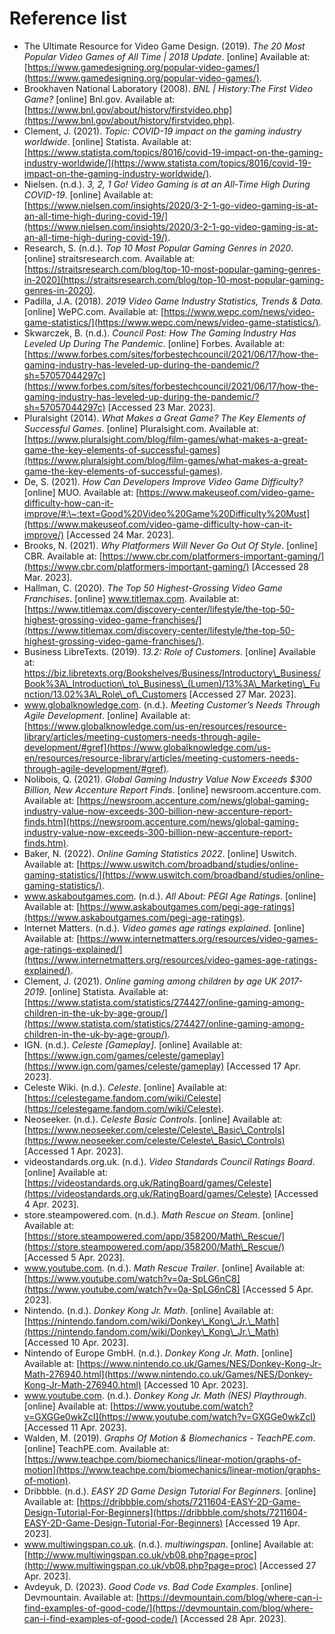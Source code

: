 # Reference list

* The Ultimate Resource for Video Game Design. (2019). _The 20 Most Popular Video Games of All Time | 2018 Update_. \[online] Available at: [https://www.gamedesigning.org/popular-video-games/](https://www.gamedesigning.org/popular-video-games/).
* Brookhaven National Laboratory (2008). _BNL | History:The First Video Game?_ \[online] Bnl.gov. Available at: [https://www.bnl.gov/about/history/firstvideo.php](https://www.bnl.gov/about/history/firstvideo.php).
* Clement, J. (2021). _Topic: COVID-19 impact on the gaming industry worldwide_. \[online] Statista. Available at: [https://www.statista.com/topics/8016/covid-19-impact-on-the-gaming-industry-worldwide/](https://www.statista.com/topics/8016/covid-19-impact-on-the-gaming-industry-worldwide/).
* Nielsen. (n.d.). _3, 2, 1 Go! Video Gaming is at an All-Time High During COVID-19_. \[online] Available at: [https://www.nielsen.com/insights/2020/3-2-1-go-video-gaming-is-at-an-all-time-high-during-covid-19/](https://www.nielsen.com/insights/2020/3-2-1-go-video-gaming-is-at-an-all-time-high-during-covid-19/).
* Research, S. (n.d.). _Top 10 Most Popular Gaming Genres in 2020_. \[online] straitsresearch.com. Available at: [https://straitsresearch.com/blog/top-10-most-popular-gaming-genres-in-2020](https://straitsresearch.com/blog/top-10-most-popular-gaming-genres-in-2020).
* Padilla, J.A. (2018). _2019 Video Game Industry Statistics, Trends & Data_. \[online] WePC.com. Available at: [https://www.wepc.com/news/video-game-statistics/](https://www.wepc.com/news/video-game-statistics/).
* Skwarczek, B. (n.d.). _Council Post: How The Gaming Industry Has Leveled Up During The Pandemic_. \[online] Forbes. Available at: [https://www.forbes.com/sites/forbestechcouncil/2021/06/17/how-the-gaming-industry-has-leveled-up-during-the-pandemic/?sh=57057044297c](https://www.forbes.com/sites/forbestechcouncil/2021/06/17/how-the-gaming-industry-has-leveled-up-during-the-pandemic/?sh=57057044297c) \[Accessed 23 Mar. 2023].
* Pluralsight (2014). _What Makes a Great Game? The Key Elements of Successful Games_. \[online] Pluralsight.com. Available at: [https://www.pluralsight.com/blog/film-games/what-makes-a-great-game-the-key-elements-of-successful-games](https://www.pluralsight.com/blog/film-games/what-makes-a-great-game-the-key-elements-of-successful-games).
* De, S. (2021). _How Can Developers Improve Video Game Difficulty?_ \[online] MUO. Available at: [https://www.makeuseof.com/video-game-difficulty-how-can-it-improve/#:\~:text=Good%20Video%20Game%20Difficulty%20Must](https://www.makeuseof.com/video-game-difficulty-how-can-it-improve/) \[Accessed 24 Mar. 2023].
* Brooks, N. (2021). _Why Platformers Will Never Go Out Of Style_. \[online] CBR. Available at: [https://www.cbr.com/platformers-important-gaming/](https://www.cbr.com/platformers-important-gaming/) \[Accessed 28 Mar. 2023].
* Hallman, C. (2020). _The Top 50 Highest-Grossing Video Game Franchises_. \[online] www.titlemax.com. Available at: [https://www.titlemax.com/discovery-center/lifestyle/the-top-50-highest-grossing-video-game-franchises/](https://www.titlemax.com/discovery-center/lifestyle/the-top-50-highest-grossing-video-game-franchises/).
* Business LibreTexts. (2019). _13.2: Role of Customers_. \[online] Available at: https://biz.libretexts.org/Bookshelves/Business/Introductory\_Business/Book%3A\_Introduction\_to\_Business\_(Lumen)/13%3A\_Marketing\_Function/13.02%3A\_Role\_of\_Customers \[Accessed 27 Mar. 2023].
* www.globalknowledge.com. (n.d.). _Meeting Customer’s Needs Through Agile Development_. \[online] Available at: [https://www.globalknowledge.com/us-en/resources/resource-library/articles/meeting-customers-needs-through-agile-development/#gref](https://www.globalknowledge.com/us-en/resources/resource-library/articles/meeting-customers-needs-through-agile-development/#gref).
* Nolibois, Q. (2021). _Global Gaming Industry Value Now Exceeds $300 Billion, New Accenture Report Finds_. \[online] newsroom.accenture.com. Available at: [https://newsroom.accenture.com/news/global-gaming-industry-value-now-exceeds-300-billion-new-accenture-report-finds.htm](https://newsroom.accenture.com/news/global-gaming-industry-value-now-exceeds-300-billion-new-accenture-report-finds.htm).
* Baker, N. (2022). _Online Gaming Statistics 2022_. \[online] Uswitch. Available at: [https://www.uswitch.com/broadband/studies/online-gaming-statistics/](https://www.uswitch.com/broadband/studies/online-gaming-statistics/).
* www.askaboutgames.com. (n.d.). _All About: PEGI Age Ratings_. \[online] Available at: [https://www.askaboutgames.com/pegi-age-ratings](https://www.askaboutgames.com/pegi-age-ratings).
* Internet Matters. (n.d.). _Video games age ratings explained_. \[online] Available at: [https://www.internetmatters.org/resources/video-games-age-ratings-explained/](https://www.internetmatters.org/resources/video-games-age-ratings-explained/).
* Clement, J. (2021). _Online gaming among children by age UK 2017-2019_. \[online] Statista. Available at: [https://www.statista.com/statistics/274427/online-gaming-among-children-in-the-uk-by-age-group/](https://www.statista.com/statistics/274427/online-gaming-among-children-in-the-uk-by-age-group/).
* IGN. (n.d.). _Celeste \[Gameplay]_. \[online] Available at: [https://www.ign.com/games/celeste/gameplay](https://www.ign.com/games/celeste/gameplay) \[Accessed 17 Apr. 2023].
* Celeste Wiki. (n.d.). _Celeste_. \[online] Available at: [https://celestegame.fandom.com/wiki/Celeste](https://celestegame.fandom.com/wiki/Celeste).
* Neoseeker. (n.d.). _Celeste Basic Controls_. \[online] Available at: [https://www.neoseeker.com/celeste/Celeste\_Basic\_Controls](https://www.neoseeker.com/celeste/Celeste\_Basic\_Controls) \[Accessed 1 Apr. 2023].
* videostandards.org.uk. (n.d.). _Video Standards Council Ratings Board_. \[online] Available at: [https://videostandards.org.uk/RatingBoard/games/Celeste](https://videostandards.org.uk/RatingBoard/games/Celeste) \[Accessed 4 Apr. 2023].
* store.steampowered.com. (n.d.). _Math Rescue on Steam_. \[online] Available at: [https://store.steampowered.com/app/358200/Math\_Rescue/](https://store.steampowered.com/app/358200/Math\_Rescue/) \[Accessed 5 Apr. 2023].
* www.youtube.com. (n.d.). _Math Rescue Trailer_. \[online] Available at: [https://www.youtube.com/watch?v=0a-SpLG6nC8](https://www.youtube.com/watch?v=0a-SpLG6nC8) \[Accessed 5 Apr. 2023].
* Nintendo. (n.d.). _Donkey Kong Jr. Math_. \[online] Available at: [https://nintendo.fandom.com/wiki/Donkey\_Kong\_Jr.\_Math](https://nintendo.fandom.com/wiki/Donkey\_Kong\_Jr.\_Math) \[Accessed 10 Apr. 2023].
* Nintendo of Europe GmbH. (n.d.). _Donkey Kong Jr. Math_. \[online] Available at: [https://www.nintendo.co.uk/Games/NES/Donkey-Kong-Jr-Math-276940.html](https://www.nintendo.co.uk/Games/NES/Donkey-Kong-Jr-Math-276940.html) \[Accessed 10 Apr. 2023].
* www.youtube.com. (n.d.). _Donkey Kong Jr. Math (NES) Playthrough_. \[online] Available at: [https://www.youtube.com/watch?v=GXGGe0wkZcI](https://www.youtube.com/watch?v=GXGGe0wkZcI) \[Accessed 11 Apr. 2023].
* Walden, M. (2019). _Graphs Of Motion & Biomechanics - TeachPE.com_. \[online] TeachPE.com. Available at: [https://www.teachpe.com/biomechanics/linear-motion/graphs-of-motion](https://www.teachpe.com/biomechanics/linear-motion/graphs-of-motion).
* Dribbble. (n.d.). _EASY 2D Game Design Tutorial For Beginners_. \[online] Available at: [https://dribbble.com/shots/7211604-EASY-2D-Game-Design-Tutorial-For-Beginners](https://dribbble.com/shots/7211604-EASY-2D-Game-Design-Tutorial-For-Beginners) \[Accessed 19 Apr. 2023].
* www.multiwingspan.co.uk. (n.d.). _multiwingspan_. \[online] Available at: [http://www.multiwingspan.co.uk/vb08.php?page=proc](http://www.multiwingspan.co.uk/vb08.php?page=proc) \[Accessed 27 Apr. 2023].
* Avdeyuk, D. (2023). _Good Code vs. Bad Code Examples_. \[online] Devmountain. Available at: [https://devmountain.com/blog/where-can-i-find-examples-of-good-code/](https://devmountain.com/blog/where-can-i-find-examples-of-good-code/) \[Accessed 28 Apr. 2023].
